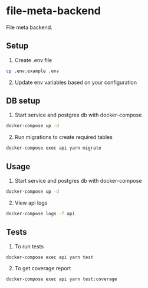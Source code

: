 # file-meta-backend
File meta backend.

## Setup

1. Create .env file
```bash
cp .env.example .env
```
2. Update env variables based on your configuration

## DB setup

1. Start service and postgres db with docker-compose
```bash
docker-compose up -d
```
2. Run migrations to create required tables
```bash
docker-compose exec api yarn migrate
```

## Usage

1. Start service and postgres db with docker-compose
```bash
docker-compose up -d
```
2. View api logs
```bash
docker-compose logs -f api
```

## Tests

1. To run tests
```bash
docker-compose exec api yarn test
```
2. To get coverage report
```bash
docker-compose exec api yarn test:coverage
```
